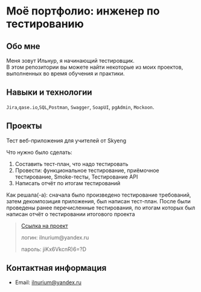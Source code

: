 # Моё портфолио: инженер по тестированию

## Обо мне 

Меня зовут Ильнур, я начинающий тестировщик. <br>
В этом репозитории вы можете найти некоторые из моих проектов, выполненных во время обучения и практики.
<br>

## Навыки и технологии
``Jira``,``qase.io``,``SQL``,``Postman``, ``Swagger``, ``SoapUI``, ``pgAdmin``, ``Mockoon``. <br>



## Проекты

<p> Тест веб-приложения для учителей от Skyeng</p>
<p>Что нужно было сделать:<p>
<ol>
  <li>Составить тест-план, что надо тестировать</li>
  <li>Провести: функциональное тестирование, приёмочное тестирование, Smoke-тесты, Тестирование API</li>
   <li>Написать отчёт по итогам тестирований</li>
</ol>

<p>Как решала(-а): сначала было произведено тестирование требований, затем декомпозиция приложения, был написан тест-план. После были проведены ранее перечисленные тестирования, по итогам которых был написан отчёт о тестировании итогового проекта<p>

>  <a href="https://ilnur-k.atlassian.net/l/cp/BWMMY8wi">Ссылка на проект</a>
> <p> логин: ilnurium@yandex.ru </p>
> <p> пароль: jiKx6VkcnR)6=?D </p>


## Контактная информация
- Email: ilnurium@yandex.ru
